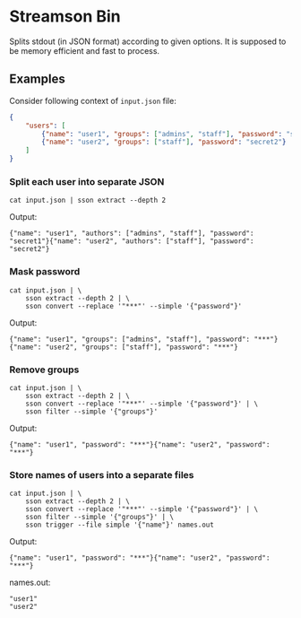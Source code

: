 # Streamson Bin

Splits stdout (in JSON format) according to given options.
It is supposed to be memory efficient and fast to process.


## Examples
Consider following context of `input.json` file:
```json
{
	"users": [
		{"name": "user1", "groups": ["admins", "staff"], "password": "secret1"},
		{"name": "user2", "groups": ["staff"], "password": "secret2"}
	]
}

```

### Split each user into separate JSON
```
cat input.json | sson extract --depth 2
```

Output:
```
{"name": "user1", "authors": ["admins", "staff"], "password": "secret1"}{"name": "user2", "authors": ["staff"], "password": "secret2"}
```

### Mask password
```
cat input.json | \
	sson extract --depth 2 | \
	sson convert --replace '"***"' --simple '{"password"}'
```

Output:
```
{"name": "user1", "groups": ["admins", "staff"], "password": "***"}{"name": "user2", "groups": ["staff"], "password": "***"}
```

### Remove groups
```
cat input.json | \
	sson extract --depth 2 | \
	sson convert --replace '"***"' --simple '{"password"}' | \
	sson filter --simple '{"groups"}'
```

Output:
```
{"name": "user1", "password": "***"}{"name": "user2", "password": "***"}
```


### Store names of users into a separate files
```
cat input.json | \
	sson extract --depth 2 | \
	sson convert --replace '"***"' --simple '{"password"}' | \
	sson filter --simple '{"groups"}' | \
	sson trigger --file simple '{"name"}' names.out
```

Output:
```
{"name": "user1", "password": "***"}{"name": "user2", "password": "***"}
```

names.out:
```
"user1"
"user2"
```
